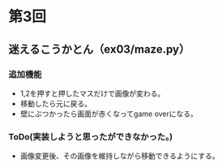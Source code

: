 # 第3回
## 迷えるこうかとん（ex03/maze.py）
### 追加機能
* 1,2を押すと押したマスだけで画像が変わる。
* 移動したら元に戻る。
* 壁にぶつかったら画面が赤くなってgame overになる。
### ToDo(実装しようと思ったができなかった。)
* 画像変更後、その画像を維持しながら移動できるようにする。